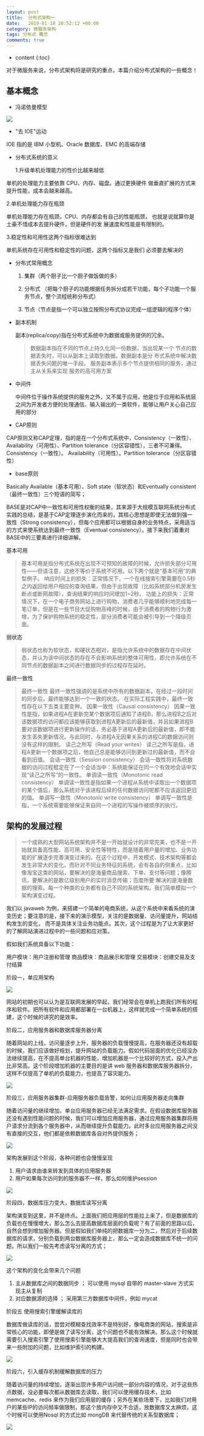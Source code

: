 ```yaml
---
layout: post
title:  分布式架构一
date:   2019-01-18 20:52:12 +08:00
category: 微服务架构
tags: 分布式 概念
comments: true
---
```


* content
{:toc}

对于微服务来说，分布式架构将是研究的重点，本篇介绍分布式架构的一些概念！












## 基本概念

- 冯诺依曼模型

![](https://raw.githubusercontent.com/qiuyadongsite/qiuyadongsite.github.io/master/_posts/images/fengnuoyiman.png)

- "去 IOE"运动

IOE 指的是 IBM 小型机、Oracle 数据库、EMC 的高端存储

- 分布式系统的意义

  1.升级单机处理能力的性价比越来越低

单机的处理能力主要依靠 CPU、内存、磁盘。通过更换硬件
做垂直扩展的方式来提升性能，成本会越来越高。

  2.单机处理能力存在瓶颈

单机处理能力存在瓶颈，CPU、内存都会有自己的性能瓶颈，
也就是说就算你是土豪不惜成本去提升硬件，但是硬件的发
展速度和性能是有限制的。

  3.稳定性和可用性这两个指标很难达到

单机系统存在可用性和稳定性的问题，这两个指标又是我们
必须要去解决的

- 分布式常用概念

  1. 集群（两个厨子比一个厨子做饭做的多）

  2. 分布式 （把每个厨子的功能根据任务拆分成若干功能，每个子功能一个服务节点，整个流程统称分布式）

  3. 节点（节点是指一个可以独立按照分布式协议完成一组逻辑的程序个体）

- 副本机制

   副本(replica/copy)指在分布式系统中为数据或服务提供的冗余。
  > 数据副本指在不同的节点上持久化同一份数据，当出现某一个
节点的数据丢失时，可以从副本上读取到数据。数据副本是分
布式系统中解决数据丢失问题的唯一手段。
服务副本表示多个节点提供相同的服务，通过主从关系来实现
服务的高可用方案

- 中间件

   中间件位于操作系统提供的服务之外，又不属于应用，他是位于应用和系统层之间为开发者方便的处理通信、输入输出的一类软件，能够让用户关心自己应用的部分

-  CAP原则

CAP原则又称CAP定理，指的是在一个分布式系统中，Consistency（一致性）、 Availability（可用性）、Partition tolerance（分区容错性），三者不可兼得。Consistency（一致性）。 Availability（可用性）。Partition tolerance（分区容错性）

- base原则

 Basically Available（基本可用）、Soft state（软状态）和Eventually consistent（最终一致性）三个短语的简写；

 BASE是对CAP中一致性和可用性权衡的结果，其来源于大规模互联网系统分布式实践的总结，是基于CAP定理逐步演化而来的，其核心思想是即使无法做到强一致性（Strong consistency），但每个应用都可以根据自身的业务特点，采用适当的方式来使系统达到最终一致性（Eventual consistency）。接下来我们着重对BASE中的三要素进行详细讲解。

基本可用

 >基本可用是指分布式系统在出现不可预知的故障的时候，允许损失部分可用性——但请注意，这绝不等价于系统不可用。以下两个就是“基本可用”的典型例子。
响应时间上的损失：正常情况下，一个在线搜索引擎需要在0.5秒之内返回给用户相应的查询结果，但由于出现故障（比如系统部分机房发生断点或断网故障），查询结果的响应时间增加1~2秒。
功能上的损失：正常情况下，在一个电子商务网站上进行购物，消费者几乎能够顺利地完成每一笔订单，但是在一些节目大促购物高峰的时候，由于消费者的购物行为激增，为了保护购物系统的稳定性，部分消费者可能会被引导到一个降级页面。

弱状态

>弱状态也称为软状态，和硬状态相对，是指允许系统中的数据存在中间状态，并认为该中间状态的存在不会影响系统的整体可用性，即允许系统在不同节点的数据副本之间进行数据同步的过程存在延时。

最终一致性

>最终一致性
最终一致性强调的是系统中所有的数据副本，在经过一段时间的同步后，最终能够达到一个一致的状态。
在实际工程实践中，最终一致性存在以下五类主要变种。
因果一致性（Causal consistency）
因果一致性是指，如果进程A在更新完某个数据项后通知了进程B，那么进程B之后对该数据项的访问都应该能够获取到进程A更新后的最新值，并且如果进程B要对该数据项进行更新操作的话，务必基于进程A更新后的最新值，即不能发生丢失更新情况。与此同时，与进程A无因果关系的进程C的数据访问则没有这样的限制。
读己之所写（Read your writes）
读己之所写是指，进程A更新一个数据项之后，他自己总是能够访问到更新过的最新值，而不会看到旧值。
会话一致性（Session consistency）
会话一致性将对系统数据的访问过程框定在了一个会话当中：系统能保证在同一个有效地会话中实现“读己之所写”的一致性。
单调读一致性（Monotonic read consistency）
单调读一致性是指如果一个进程从系统中读取出一个数据项的某个值后，那么系统对于该进程后续的任何数据访问呢都不应该返回更旧的值。
单调写一致性（Monotonic write consistency）
单调写一致性是指，一个系统需要能够保证来自同一个进程的写操作被顺序的执行。

## 架构的发展过程

>一个成熟的大型网站系统架构并不是一开始就设计的非常完美，也不是一开始就具备高性能、高可用、安全性等特性，而是随着用户量的增加、业务功能的扩展逐步完善演变过来的。在这个过程中，开发模式、技术架构等都会发生非常大的变化。而针对不同业务特征的系统，会有各自的侧重点，比如像淘宝这类的网站，要解决的是海量商品搜索、下单、支付等问题；像腾讯，要解决的是数亿级别用户的实时消息传输；百度所要
解决的是海量数据的搜索。每一个种类的业务都有自己不同的系统架构。我们简单模拟一个架构演变过程。

我们以 javaweb 为例，来搭建一个简单的电商系统，从这个系统中来看系统的演变历史；要注意的是，接下来的演示模型，关注的是数据量、访问量提升，网站结构发生的变化， 而不是具体关注业务功能点。其次，这个过程是为了让大家更好的了解网站演进过程中的一些问题和应对策。

假如我们系统具备以下功能：

用户模块：用户注册和管理
商品模块：商品展示和管理
交易模块：创建交易及支付结算

阶段一，单应用架构

![](https://raw.githubusercontent.com/qiuyadongsite/qiuyadongsite.github.io/master/_posts/images/framework1.png)

网站的初期也可以认为是互联网发展的早起，我们经常会在单机上跑我们所有的程序和软件。把所有软件和应用都部署在一台机器上，这样就完成一个简单系统的搭建，这个时候的讲究的是效率。

阶段二，应用服务器和数据库服务器分离

随着网站的上线，访问量逐步上升，服务器的负载慢慢提高，在服务器还没有超载的时候，我们应该做好规划，提升网站的负载能力。假如代码层面的优化已经没办法继续提高，在不提高单台机器的性能，增加机器是一个比较好的方式，投入产出比非常高。这个阶段增加机器的主要目的是讲 web 服务器和数据库服务器拆分，这样不仅提高了单机的负载能力，也提高了容灾能力。

![](https://raw.githubusercontent.com/qiuyadongsite/qiuyadongsite.github.io/master/_posts/images/framework2.png)

阶段三，应用服务器集群-应用服务器负载告警，如何让应用服务器走向集群

随着访问量的继续增加，单台应用服务器已经无法满足需求。在假设数据库服务器还没有遇到性能问题的时候，我们可以增加应用服务器，通过应用服务器集群将用户请求分流到各个服务器中，从而继续提升负载能力。此时多台应用服务器之间没有直接的交互，他们都是依赖数据库各自对外提供服务；

![](https://raw.githubusercontent.com/qiuyadongsite/qiuyadongsite.github.io/master/_posts/images/framework3.png)

架构发展到这个阶段，各种问题也会慢慢呈现
1. 用户请求由谁来转发到具体的应用服务器
2. 用户如果每次访问到的服务器不一样，那么如何维护session

![](https://raw.githubusercontent.com/qiuyadongsite/qiuyadongsite.github.io/master/_posts/images/framework4.png)

阶段四，数据库压力变大，数据库读写分离

架构演变到这里，并不是终点。上面我们把应用层的性能拉上来了，但是数据库的负载也在慢慢增大，那么怎么去提高数据库层面的负载呢？有了前面的思路以后，自然会想到增加服务器。但是假如我们单纯的把数据库一分为二，然后对于后续数据库的请求，分别负载到两台数据库服务器上，那么一定会造成数据库不统一的问题。所以我们一般先考虑读写分离的方式；

![](https://raw.githubusercontent.com/qiuyadongsite/qiuyadongsite.github.io/master/_posts/images/framework7.png)

这个架构的变化会带来几个问题
1. 主从数据库之间的数据同步 ； 可以使用 mysql 自带的
master-slave 方式实现主从复制
2. 对应数据源的选择 ； 采用第三方数据库中间件，例如 mycat

阶段五 使用搜索引擎缓解读库的

数据库做读库的话，尝尝对模糊查找效率不是特别好，像电商类的网站，搜索是非常核心的功能，即便是做了读写分离，这个问题也不能有效解决。那么这个时候就需要引入搜索引擎了使用搜索引擎能够大大提高我们的查询速度，但是同时也会带来一些附加的问题，比如维护索引的构建。

![](https://raw.githubusercontent.com/qiuyadongsite/qiuyadongsite.github.io/master/_posts/images/framework9.png)

阶段六，引入缓存机制缓解数据库的压力

随着访问量的持续增加，逐渐出现许多用户访问统一部分内容的情况，对于这些热点数据，没必要每次都从数据库去读取，我们可以使用缓存技术，比如 memcache、redis 来作为我们应用层的缓存；另外在某些场景下，比如我们对用户的某些IP的访问频率做限制，那这个放内存中又不合适，放数据库又太麻烦，这个时候可以使用Nosql 的方式比如 mongDB 来代替传统的关系型数据库；

![](https://raw.githubusercontent.com/qiuyadongsite/qiuyadongsite.github.io/master/_posts/images/framework10.png)
